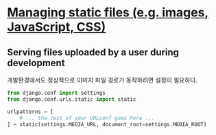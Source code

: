 # [Managing static files (e.g. images, JavaScript, CSS)](https://docs.djangoproject.com/en/1.10/howto/static-files/)

## Serving files uploaded by a user during development

개발환경에서도 정상적으로 이미지 파일 경로가 동작하려면 설정이 필요하다.

```python
from django.conf import settings
from django.conf.urls.static import static

urlpatterns = [
    # ... the rest of your URLconf goes here ...
] + static(settings.MEDIA_URL, document_root=settings.MEDIA_ROOT)
```

